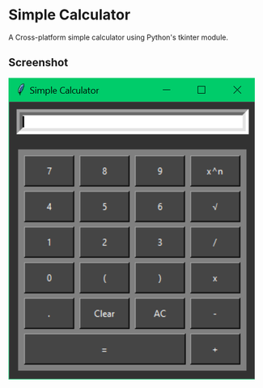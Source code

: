
# Simple Calculator

A Cross-platform simple calculator using Python's tkinter module.


## Screenshot

![App Screenshot](/screenshot.png)

  
